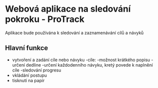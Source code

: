 # Webová aplikace na sledování pokroku - ProTrack
Aplikace bude používána k sledování a zaznamenávání cílů a návyků

## Hlavní funkce
- vytvoření a zadání cíle nebo návyku
    -cíle:
      -možnost krátkého popisu
      -určení dedline
      -určení každodenního návyku, kretý povede k naplnění cíle
      -sledování progresu   
- vkládání postupu
- tisknutí na papír
